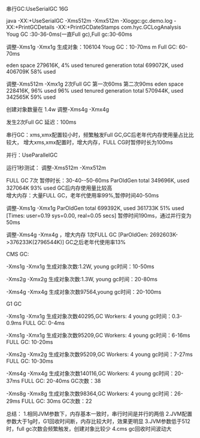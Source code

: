 串行GC:UseSerialGC  16G


java -XX:+UseSerialGC -Xms512m -Xmx512m -Xloggc:gc.demo.log -XX:+PrintGCDetails -XX:+PrintGCDateStamps com.hyc.GCLogAnalysis
Youg GC :30-36-0ms(一直Full gc),Full gc:30-60ms

调整-Xms1g -Xmx1g
生成对象：106104
Youg GC：10-70ms m Full GC: 60-70ms

eden space 279616K,   4% used
tenured generation   total 699072K, used 406709K 58% used

调整-Xms512m -Xmx1g
2次Full GC 第一次60ms  第二次90ms
eden space 228416K,  96% used    96% used
tenured generation   total 570944K, used 342565K  59% used

创建对象数量在 1.4w
调整-Xms4g -Xmx4g

发生2次Full GC  延迟：100ms

串行GC：xms,xmx配置较小时，频繁触发Full GC,GC后老年代内存使用量占比比较大，
增大xms,xmx配置时，增大内存，FULL CG时暂停时长为100ms


并行：UseParallelGC

运行1秒测试：
调整-Xms512m -Xmx512m

FULL GC 7次  暂停时长：30-40--50-60ms
ParOldGen  total 349696K, used 327064K  93% used   GC后内存使用量比较高  
增大内存：大量FULL GC，老年代使用率99%,暂停时间40-50ms

调整-Xms1g -Xmx1g
ParOldGen       total 699392K, used 361733K   51% used
[Times: user=0.19 sys=0.00, real=0.05 secs]  暂停时间190ms，通过并行变为50ms

调整-Xms4g -Xmx4g ，增大内存
1次FULL GC
[ParOldGen: 2692603K->376233K(2796544K)]  GC之后老年代使用率13%


CMS GC:

-Xms1g -Xmx1g
生成对象次数:1.2W, young gc时间：10-50ms

-Xms2g -Xmx2g
生成对象次数:1.3W, young gc时间：20-80ms

-Xms4g -Xmx4g
生成对象次数97564,young gc时间：20-100ms


G1 GC

-Xms1g -Xmx1g
生成对象次数40295,GC Workers: 4
young gc时间：0.3-0.9ms FULL GC: 0-4ms

-Xms1g -Xmx1g
生成对象次数95209,GC Workers: 4
young gc时间：6-16ms FULL GC: 10-20ms


-Xms2g -Xmx2g
生成对象次数95209,GC Workers: 4
young gc时间：7-27ms FULL GC: 10-30ms

-Xms4g -Xmx4g
生成对象次数140116,GC Workers: 4
young gc时间：20-37ms FULL GC: 20-40ms
GC次数：38

-Xms8g -Xmx8g
生成对象次数98364,GC Workers: 4
young gc时间：26-29ms FULL GC: 30ms
GC次数：22



总结：
1.相同JVM参数下，内存基本一致时，串行时间是并行的两倍
2.JVM配置参数大于1g时，G1回收时间断，内存比较大时，效果更明显
3.JVM参数低于512时，full gc次数会频繁触发，创建对象比较少
4.cms gc回收时间波动大